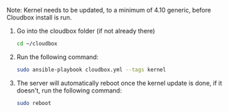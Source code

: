Note: Kernel needs to be updated, to a minimum of 4.10 generic, before Cloudbox install is run.

1. Go into the cloudbox folder (if not already there)

    ```bash
    cd ~/cloudbox
    ```

3. Run the following command:

    ```bash
    sudo ansible-playbook cloudbox.yml --tags kernel
    ```

4. The server will automatically reboot once the kernel update is done, if it doesn't, run the following command: 

    ```bash
    sudo reboot
     ```